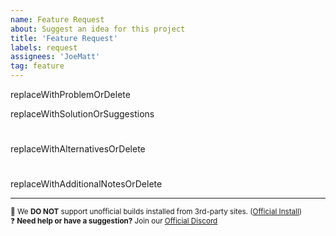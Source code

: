 ```yaml
---
name: Feature Request
about: Suggest an idea for this project
title: 'Feature Request'
labels: request
assignees: 'JoeMatt'
tag: feature
---
```


<!--- DISCLAIMERS ---------------------------------------------------------------

🛑 STOP! Before posting, make sure you…
✅ …have checked issues for existing requests.
✅ …are using the latest development build.
✅ …have discussed the feature on our Discord:     https://discord.gg/4TK7PU5

🚫 We DO NOT support unofficial 3rd-party installations (buildstore, iemulators, tweakbox, etc…) 
☠️ Delete and use official install:  https://git.io/vxABg

⚠️ SUGGESTIONS ONLY! If you need help, use Discord. If reporting a bug, use that form. 
🚦 If you have read the above, please continue…
❌ Requests that do not use the template below will be closed and locked immediately.

----- FEATURE REQUEST: Be clear and concise. -----------------------------------
----- Is your feature request related to a problem? Please describe.----------------> 

replaceWithProblemOrDelete


<!--- Describe the solution or feature you'd like. -----------------------------------> 

replaceWithSolutionOrSuggestions

#
<!--- Describe any alternatives you've considered. ---------------------------------> 

replaceWithAlternativesOrDelete


#
<!--- Additional notes, context, screenshots, mockups, references… ---------------> 

replaceWithAdditionalNotesOrDelete














































































-------------------------------------------
<sup> 🚫 We **DO NOT** support unofficial builds installed from 3rd-party sites. ([Official Install](https://git.io/vxABg)) </sup><br><sup> ❓ **Need help or have a suggestion?** Join our [Official Discord](https://discord.gg/4TK7PU5) </sup><br>
